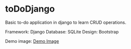# toDoDjango

Basic to-do application in django to learn CRUD operations.

Framework: Django
Database: SQLite
Design: Bootstrap

Demo image: [Demo Image](image.png)
